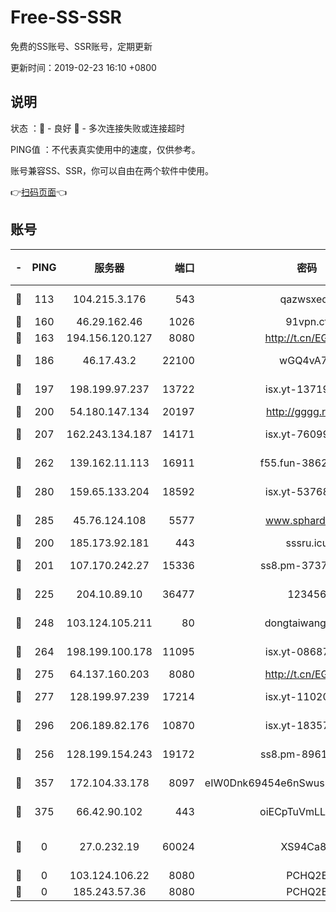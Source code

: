 # Free-SS-SSR

免费的SS账号、SSR账号，定期更新

更新时间：2019-02-23 16:10 +0800

## 说明

状态     ：🙂 - 良好 🙁 - 多次连接失败或连接超时

PING值   ：不代表真实使用中的速度，仅供参考。

账号兼容SS、SSR，你可以自由在两个软件中使用。

👉[扫码页面](https://liesauer.github.io/free-ss-ssr.github.io/)👈

## 账号

|-|PING|服务器|端口|密码|加密方式|区域|
|:----:|:----:|:-----:|-----:|:----:|:----:|:----:|
|🙂|113|104.215.3.176|543|qazwsxedc|aes-256-gcm|JP|
|🙂|160|46.29.162.46|1026|91vpn.cf|rc4-md5|RU|
|🙂|163|194.156.120.127|8080|http://t.cn/EGJIyrl|rc4-md5|RU|
|🙂|186|46.17.43.2|22100|wGQ4vA7D|aes-256-gcm|RU|
|🙂|197|198.199.97.237|13722|isx.yt-13719964|aes-256-cfb|US|
|🙂|200|54.180.147.134|20197|http://gggg.rocks|chacha20|KR|
|🙂|207|162.243.134.187|14171|isx.yt-76099235|aes-256-cfb|US|
|🙂|262|139.162.11.113|16911|f55.fun-38620708|aes-256-cfb|SG|
|🙂|280|159.65.133.204|18592|isx.yt-53768973|aes-256-cfb|SG|
|🙂|285|45.76.124.108|5577|www.sphard.com|aes-256-cfb|AU|
|🙂|200|185.173.92.181|443|sssru.icu|rc4-md5|RU|
|🙂|201|107.170.242.27|15336|ss8.pm-37378232|aes-256-cfb|US|
|🙂|225|204.10.89.10|36477|123456|aes-256-cfb|US|
|🙂|248|103.124.105.211|80|dongtaiwang.com|aes-256-cfb|US|
|🙂|264|198.199.100.178|11095|isx.yt-08687523|aes-256-cfb|US|
|🙂|275|64.137.160.203|8080|http://t.cn/EGJIyrl|rc4-md5|CA|
|🙂|277|128.199.97.239|17214|isx.yt-11020903|aes-256-cfb|SG|
|🙂|296|206.189.82.176|10870|isx.yt-18357670|aes-256-cfb|SG|
|🙁|256|128.199.154.243|19172|ss8.pm-89617917|aes-256-cfb|SG|
|🙁|357|172.104.33.178|8097|eIW0Dnk69454e6nSwuspv9DmS201tQ0D|aes-256-cfb|SG|
|🙁|375|66.42.90.102|443|oiECpTuVmLLxk4Ts|aes-256-cfb|US|
|🙁|0|27.0.232.19|60024|XS94Ca8K|xchacha20-ietf-poly1305|HK|
|🙁|0|103.124.106.22|8080|PCHQ2E|rc4-md5|US|
|🙁|0|185.243.57.36|8080|PCHQ2E|rc4-md5|US|

